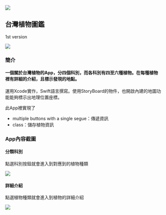 <img src="https://www.ncnu.edu.tw/ncnuweb/units/share/%E5%85%A8%E6%A0%A1%E5%85%B1%E7%94%A8/web_material/images/banner/banner_22.gif">

## 台灣植物圖鑑
1st version

<img src="https://i.imgur.com/bfsv4uH.gif" />
  
### 簡介

#### 一個關於台灣植物的App，分四個科別，而各科別有四至六種植物。在每種植物裡有詳細的介紹，且標示發現的地點。

運用Xcode實作，Swift語言撰寫。使用StoryBoard的物件，也開啟內建的地圖功能能夠標示出地理位置座標。

此App裡實現了

  * multiple buttons with a single segue：傳遞資訊
  * class：儲存植物資訊

### App內容截圖

#### 分類科別

點選科別按鈕就會進入到對應到的植物種類

![](https://i.imgur.com/aeIiBDH.png)

#### 詳細介紹

點選植物種類就會進入到植物的詳細介紹

![](https://i.imgur.com/V0Kdfss.jpg)
